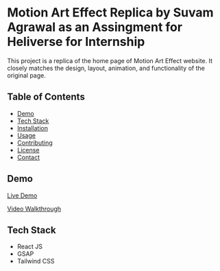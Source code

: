 # Motion Art Effect Replica by Suvam Agrawal as an Assingment for Heliverse for Internship

This project is a replica of the home page of Motion Art Effect website. It closely matches the design, layout, animation, and functionality of the original page.

## Table of Contents

- [Demo](#demo)
- [Tech Stack](#tech-stack)
- [Installation](#installation)
- [Usage](#usage)
- [Contributing](#contributing)
- [License](#license)
- [Contact](#contact)

## Demo

[Live Demo](#) <!-- Add your deployment link here -->

[Video Walkthrough](#) <!-- Add your video walkthrough link here -->

## Tech Stack

- React JS
- GSAP
- Tailwind CSS <!-- You can mention the styling library you used here -->

